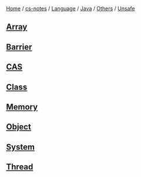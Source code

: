 [Home](https://mengxianbin.github.io) /
[cs-notes](https://mengxianbin.github.io/cs-notes/site) /
[Language](https://mengxianbin.github.io/cs-notes/site/Language) /
[Java](https://mengxianbin.github.io/cs-notes/site/Language/Java) /
[Others](https://mengxianbin.github.io/cs-notes/site/Language/Java/Others) /
[Unsafe](https://mengxianbin.github.io/cs-notes/site/Language/Java/Others/Unsafe)

## [Array](https://mengxianbin.github.io/cs-notes/site/Language/Java/Others/Unsafe/Array)

## [Barrier](https://mengxianbin.github.io/cs-notes/site/Language/Java/Others/Unsafe/Barrier)

## [CAS](https://mengxianbin.github.io/cs-notes/site/Language/Java/Others/Unsafe/CAS)

## [Class](https://mengxianbin.github.io/cs-notes/site/Language/Java/Others/Unsafe/Class)

## [Memory](https://mengxianbin.github.io/cs-notes/site/Language/Java/Others/Unsafe/Memory)

## [Object](https://mengxianbin.github.io/cs-notes/site/Language/Java/Others/Unsafe/Object)

## [System](https://mengxianbin.github.io/cs-notes/site/Language/Java/Others/Unsafe/System)

## [Thread](https://mengxianbin.github.io/cs-notes/site/Language/Java/Others/Unsafe/Thread)
